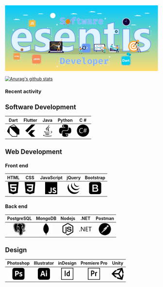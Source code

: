 ![(Hello)](https://github.com/esentis/esentis/blob/master/images/top.png)

[![Anurag's github stats](https://github-readme-stats.vercel.app/api?username=esentis&hide=stars&count_private=true&show_icons=true&theme=dracula)](https://github.com/anuraghazra/github-readme-stats)

### Recent activity
<!--START_SECTION:activity-->

<!--END_SECTION:activity-->

## Software Development

| Dart            | Flutter       |Java           | Python          |C #             |
| :-------------: |:-------------:|:-------------:| :-------------: |:-------------: |
| <img src="https://github.com/esentis/esentis/blob/master/images/dart.svg" alt="dart" width="40" title="Dart"/>| <img src="https://github.com/esentis/esentis/blob/master/images/flutter.svg" alt="flutter" width="40" title="Flutter"/>| <img src="https://github.com/esentis/esentis/blob/master/images/java.svg" alt="java" width="40" title="Java"/>| <img src="https://github.com/esentis/esentis/blob/master/images/python.svg" alt="python" width="40" title="Python"/> | <img src="https://github.com/esentis/esentis/blob/master/images/csharp.svg" alt="csharp" width="40" title="C#"/>

## Web Development

### Front end

| HTML            | CSS           |JavaScript     | jQuery          | Bootstrap            |
| :-------------: |:-------------:|:-------------:| :-------------: |:-------------: |
| <img src="https://github.com/esentis/esentis/blob/master/images/html5.svg" alt="html5" width="40" title="HTML5"/>| <img src="https://github.com/esentis/esentis/blob/master/images/css3.svg" alt="css3" width="40" title="CSS3"/>| <img src="https://github.com/esentis/esentis/blob/master/images/javascript.svg" alt="javascript" width="40" title="JavaScript"/>| <img src="https://github.com/esentis/esentis/blob/master/images/jquery.svg" alt="jquery" width="40" title="jQuery"/> | <img src="https://github.com/esentis/esentis/blob/master/images/bootstrap.svg" alt="bootstrap" width="40" title="Bootstrap"/>

### Back end

| PostgreSQL      | MongoDB       |Nodejs         | .NET            | Postman            |
| :-------------: |:-------------:|:-------------:| :-------------: |:-------------: |
| <img src="https://github.com/esentis/esentis/blob/master/images/postgresql.svg" alt="postgresql" width="40" title="PostgreSql"/>| <img src="https://github.com/esentis/esentis/blob/master/images/mongodb.svg" alt="mongodb" width="40" title="Mongodb"/>| <img src="https://github.com/esentis/esentis/blob/master/images/node-dot-js.svg" alt="nodejs" width="40" title="Node.js"/>| <img src="https://github.com/esentis/esentis/blob/master/images/dot-net.svg" alt="dotnet" width="40" title=".NET"/> | <img src="https://github.com/esentis/esentis/blob/master/images/postman.svg" alt="postman" width="40" title="Postman"/>

## Design

| Photoshop      | Illustrator       |inDesign         | Premiere Pro            | Unity            |
| :-------------: |:-------------:|:-------------:| :-------------: |:-------------: |
| <img src="https://github.com/esentis/esentis/blob/master/images/adobephotoshop.svg" alt="photoshop" width="40" title="Photoshop"/>| <img src="https://github.com/esentis/esentis/blob/master/images/adobeillustrator.svg" alt="illustrator" width="40" title="Illustrator"/>| <img src="https://github.com/esentis/esentis/blob/master/images/adobeindesign.svg" alt="indesign" width="40" title="inDesign"/>| <img src="https://github.com/esentis/esentis/blob/master/images/adobepremierepro.svg" alt="premiere pro" width="40" title="Premiere Pro"/>| <img src="https://github.com/esentis/esentis/blob/master/images/unity.svg" alt="unity" width="40" title="Unity"/>

<!--
**esentis/esentis** is a ✨ _special_ ✨ repository because its `README.md` (this file) appears on your GitHub profile.

Here are some ideas to get you started:

- 🔭 I’m currently working on ...
- 🌱 I’m currently learning ...
- 👯 I’m looking to collaborate on ...
- 🤔 I’m looking for help with ...
- 💬 Ask me about ...
- 📫 How to reach me: ...
- 😄 Pronouns: ...
- ⚡ Fun fact: ...
-->
